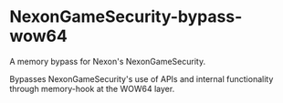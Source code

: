 # NexonGameSecurity-bypass-wow64
A memory bypass for Nexon's NexonGameSecurity.

Bypasses NexonGameSecurity's use of APIs and internal functionality through memory-hook at the WOW64 layer.
